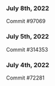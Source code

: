 ### July 8th, 2022

Commit #97069

### July 5th, 2022

Commit #314353


### July 4th, 2022

Commit #72281
